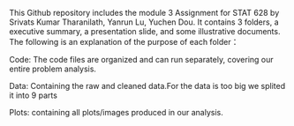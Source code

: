 This Github repository includes the module 3 Assignment for STAT 628 by Srivats Kumar Tharanilath, Yanrun Lu, Yuchen Dou. It contains 3 folders, a executive summary, a presentation slide, and some illustrative documents. The following is an explanation of the purpose of each folder：

Code: The code files are organized and can run separately, covering our entire problem analysis.

Data: Containing the raw and cleaned data.For the data is too big we splited it into 9 parts

Plots: containing all plots/images produced in our analysis.
